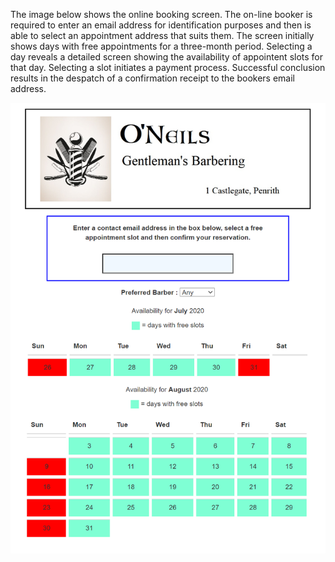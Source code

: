<p>The image below shows the online booking screen. The on-line booker is required to enter an email address for identification purposes and then is able to select an appointment address that suits them. The screen initially shows days with free appointments for a three-month period. Selecting a day reveals a detailed screen showing the availability of appointent slots for that day. Selecting a slot initiates a payment process. Successful conclusion results in the despatch of a confirmation receipt to the bookers email address.</p>
<img src="img/screen1.png">
